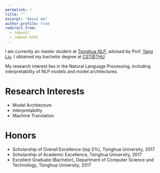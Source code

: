 ```yaml
---
permalink: /
title: ""
excerpt: "About me"
author_profile: true
redirect_from: 
  - /about/
  - /about.html
---
```


I am currently an master student at [Tsinghua NLP](http://nlp.csai.tsinghua.edu.cn/), advised by Prof. [Yang Liu](http://nlp.csai.tsinghua.edu.cn/~ly/). I obtained my bachelor degree at [CST@THU](http://www.cs.tsinghua.edu.cn/publish/csen/index.html).

My research interest lies in the Natural Language Processing, including interpretability of NLP models and model architectures.

Research Interests
======
* Model Architecture
* Interpretability
* Machine Translation

Honors
======
* Scholarship of Overall Excellence (top 5%), Tsinghua University, 2017
* Scholarship of Academic Excellence, Tsinghua University, 2017
* Excellent Graduate (Bachelor), Department of Computer Science and Technology, Tsinghua University, 2017
